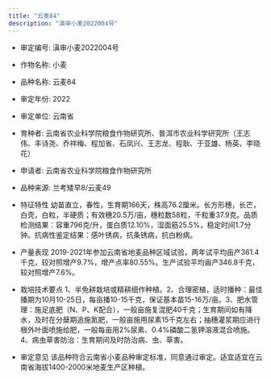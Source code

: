 ```yaml
---
title: "云麦84"
description: "滇审小麦2022004号"
---
```

* 审定编号:  滇审小麦2022004号

*  作物名称:  小麦

*  品种名称:  云麦84

*  审定年份:  2022

*  审定单位:  云南省

* 育种者:  云南省农业科学院粮食作物研究所、普洱市农业科学研究所（王志伟、丰诗尧、乔祥梅、程加省、石凤兴、王志龙、程耿、于亚雄、杨英、李晓花）

*  申请者:  云南省农业科学院粮食作物研究所

*  品种来源:  兰考矮早8/云麦49

*  特征特性
幼苗直立，春性，生育期166天，株高76.2厘米。长方形穗，长芒，白壳，白粒，半硬质；有效穗20.5万/亩，穗粒数58粒，千粒重37.9克。品质检测结果：容重796克/升，蛋白质12.10%，湿面筋25.5%，稳定时间1.7分钟。抗病性鉴定结果：感叶锈病，抗条锈病，抗白粉病。

*  产量表现
2019-2021年参加云南省地麦品种区域试验，两年试平均亩产361.4千克，较对照增产9.7%，增产点率80.55%。生产试验平均亩产346.8千克，较对照增产7.6%。

*  栽培技术要点
1、半免耕栽培或精耕细作种植。2、合理密植，适时播种：最佳播期为10月10-25日，每亩播10-15千克，保证基本苗15-16万/亩。3、肥水管理：施足底肥（N、P、K配合），一般亩施复混肥40千克；生育期间如有降水，及时在分蘖期追施氮肥，一般亩施用尿素15千克左右；抽穗灌浆期应进行根外叶面喷施给肥，一般每亩用2%尿素、0.4%磷酸二氢钾溶液混合喷施。4、病虫草害防治：生育期间及时防治病、虫、草害。

*  审定意见
该品种符合云南省小麦品种审定标准，同意通过审定。适宜适宜在云南省海拔1400-2000米地麦生产区种植。
